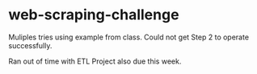 # web-scraping-challenge

Muliples tries using example from class. Could not get Step 2 to operate successfully.

Ran out of time with ETL Project also due this week.